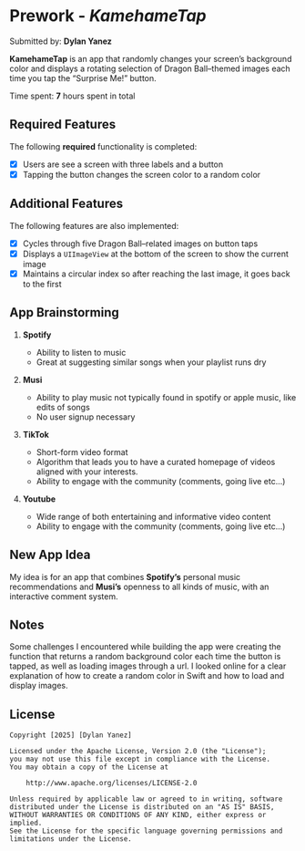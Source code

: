 # Prework - *KamehameTap*

Submitted by: **Dylan Yanez**

**KamehameTap** is an app that randomly changes your screen’s background color and displays a rotating selection of Dragon Ball–themed images each time you tap the “Surprise Me!” button.

Time spent: **7** hours spent in total

## Required Features

The following **required** functionality is completed:

- [x] Users are see a screen with three labels and a button
- [x] Tapping the button changes the screen color to a random color

## Additional Features

The following features are also implemented:

- [x] Cycles through five Dragon Ball–related images on button taps
- [x] Displays a `UIImageView` at the bottom of the screen to show the current image
- [x] Maintains a circular index so after reaching the last image, it goes back to the first

## App Brainstorming

1. **Spotify**
   - Ability to listen to music
   - Great at suggesting similar songs when your playlist runs dry

2. **Musi**
   - Ability to play music not typically found in spotify or apple music, like edits of songs
   - No user signup necessary
3. **TikTok**  
   - Short-form video format 
   - Algorithm that leads you to have a curated homepage of videos aligned with your interests.
   - Ability to engage with the community (comments, going live etc...)
   
4. **Youtube**
   - Wide range of both entertaining and informative video content
   - Ability to engage with the community (comments, going live etc...)

## New App Idea

My idea is for an app that combines **Spotify’s** personal music recommendations and **Musi’s** openness to all kinds of music, with an interactive comment system.
   
## Notes

Some challenges I encountered while building the app were creating the function that returns a random background color each time the button is tapped, as well as loading images through a url. I looked online for a clear explanation of how to create a random color in Swift and how to load and display images.

## License

    Copyright [2025] [Dylan Yanez]

    Licensed under the Apache License, Version 2.0 (the "License");
    you may not use this file except in compliance with the License.
    You may obtain a copy of the License at

        http://www.apache.org/licenses/LICENSE-2.0

    Unless required by applicable law or agreed to in writing, software
    distributed under the License is distributed on an "AS IS" BASIS,
    WITHOUT WARRANTIES OR CONDITIONS OF ANY KIND, either express or implied.
    See the License for the specific language governing permissions and
    limitations under the License.
